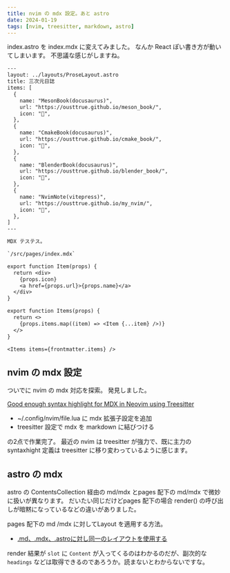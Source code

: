 ```yaml
---
title: nvim の mdx 設定。あと astro
date: 2024-01-19
tags: [nvim, treesitter, markdown, astro]
---
```


index.astro を index.mdx に変えてみました。
なんか React ぽい書き方が動いてしまいます。
不思議な感じがしますね。

```txt title="/src/pages/index.mdx"
---
layout: ../layouts/ProseLayout.astro
title: 三次元日誌
items: [
  {
    name: "MesonBook(docusaurus)",
    url: "https://ousttrue.github.io/meson_book/",
    icon: "🔗",
  },
  {
    name: "CmakeBook(docusaurus)",
    url: "https://ousttrue.github.io/cmake_book/",
    icon: "🔗",
  },
  {
    name: "BlenderBook(docusaurus)",
    url: "https://ousttrue.github.io/blender_book/",
    icon: "🔗",
  },
  {
    name: "NvimNote(vitepress)",
    url: "https://ousttrue.github.io/my_nvim/",
    icon: "🔗",
  },
]
---

MDX テステス。

`/src/pages/index.mdx`

export function Item(props) {
  return <div>
    {props.icon}
    <a href={props.url}>{props.name}</a>
  </div>
}

export function Items(props) {
  return <> 
    {props.items.map((item) => <Item {...item} />)}
  </>
}

<Items items={frontmatter.items} />
```

## nvim の mdx 設定

ついでに nvim の mdx 対応を探索。
発見しました。

[Good enough syntax highlight for MDX in Neovim using Treesitter](https://phelipetls.github.io/posts/mdx-syntax-highlight-treesitter-nvim/)

- ~/.config/nvim/file.lua に mdx 拡張子設定を追加
- treesitter 設定で mdx を markdown に結びつける

の2点で作業完了。
最近の nvim は treesitter が強力で、既に主力の syntaxhight 定義は
treesitter に移り変わっているように感じます。

## astro の mdx

astro の ContentsCollection 経由の md/mdx とpages 配下の md/mdx で微妙に扱いが異なります。
だいたい同じだけどpages 配下の場合 render() の呼び出しが暗黙になっているなどの違いがありました。

pages 配下の md /mdx に対してLayout を適用する方法。

- [.md、.mdx、.astroに対し同一のレイアウトを使用する](https://docs.astro.build/ja/core-concepts/layouts/#mdmdxastro%E3%81%AB%E5%AF%BE%E3%81%97%E5%90%8C%E4%B8%80%E3%81%AE%E3%83%AC%E3%82%A4%E3%82%A2%E3%82%A6%E3%83%88%E3%82%92%E4%BD%BF%E7%94%A8%E3%81%99%E3%82%8B)

render 結果が `slot` に `Content` が入ってくるのはわかるのだが、副次的な `headings` などは取得できるのであろうか。読まないとわからないですな。
